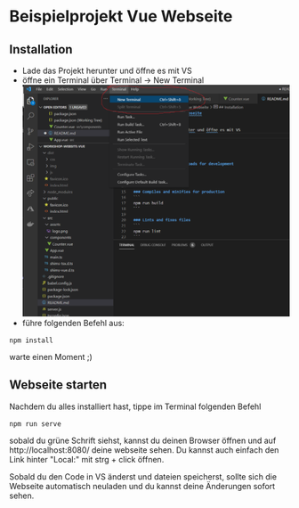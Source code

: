 # Beispielprojekt Vue Webseite

## Installation
- Lade das Projekt herunter und öffne es mit VS
- öffne ein Terminal über Terminal -> New Terminal
![VSCode](newterminal.png)
- führe folgenden Befehl aus:

```
npm install
```

warte einen Moment ;)

## Webseite starten
Nachdem du alles installiert hast, tippe im Terminal folgenden Befehl
```
npm run serve
```

sobald du grüne Schrift siehst, kannst du deinen Browser öffnen und auf http://localhost:8080/ deine webseite sehen. Du kannst auch einfach den Link hinter "Local:" mit strg + click öffnen. 


Sobald du den Code in VS änderst und dateien speicherst, sollte sich die Webseite automatisch neuladen und du kannst deine Änderungen sofort sehen.
